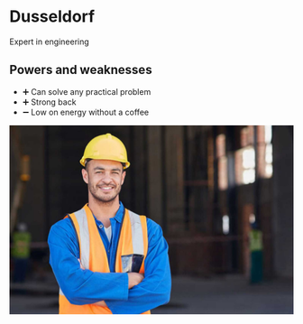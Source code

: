 # Dusseldorf

Expert in engineering

## Powers and weaknesses

- ➕ Can solve any practical problem
- ➕ Strong back
- ➖ Low on energy without a coffee

![Dusseldorf](../Images/Dusseldorf.jpg)